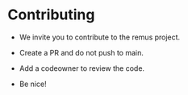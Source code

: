 # Contributing

- We invite you to contribute to the remus project.

- Create a PR and do not push to main.
- Add a codeowner to review the code.
- Be nice!

